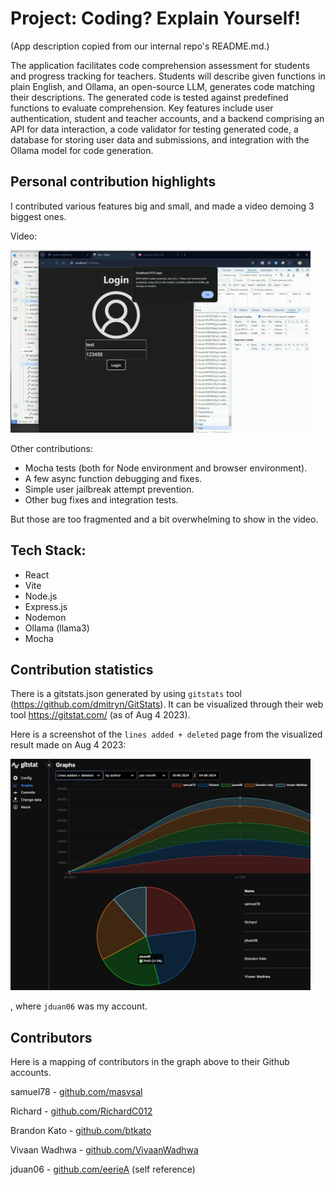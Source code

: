 # Project: Coding? Explain Yourself!

(App description copied from our internal repo's README.md.)

The application facilitates code comprehension assessment for students and progress tracking for teachers. Students will describe given functions in plain English, and Ollama, an open-source LLM, generates code matching their descriptions. The generated code is tested against predefined functions to evaluate comprehension. Key features include user authentication, student and teacher accounts, and a backend comprising an API for data interaction, a code validator for testing generated code, a database for storing user data and submissions, and integration with the Ollama model for code generation.

## Personal contribution highlights

I contributed various features big and small, and made a video demoing 3 biggest ones.

Video:

[<img alt="screenshot" src="/cpsc 310 retro screenshot.png" width="480">](https://youtu.be/o3GTKvYnayI)

Other contributions:
- Mocha tests (both for Node environment and browser environment).
- A few async function debugging and fixes.
- Simple user jailbreak attempt prevention.
- Other bug fixes and integration tests.

But those are too fragmented and a bit overwhelming to show in the video.

## Tech Stack:

- React
- Vite
- Node.js
- Express.js
- Nodemon
- Ollama (llama3)
- Mocha

## Contribution statistics

There is a gitstats.json generated by using `gitstats` tool (https://github.com/dmitryn/GitStats). It can be visualized through their web tool https://gitstat.com/ (as of Aug 4 2023).

Here is a screenshot of the `lines added + deleted` page from the visualized result made on Aug 4 2023:

<img alt="screenshot" src="/gitstats vis.jpg" width="480">

, where `jduan06` was my account.

## Contributors

Here is a mapping of contributors in the graph above to their Github accounts.

samuel78 - [github.com/masvsal](https://github.com/masvsal)

Richard - [github.com/RichardC012](https://github.com/RichardC012)

Brandon Kato - [github.com/btkato](https://github.com/btkato)

Vivaan Wadhwa - [github.com/VivaanWadhwa](https://github.com/VivaanWadhwa)

jduan06 - [github.com/eerieA](https://github.com/eerieA) (self reference)
